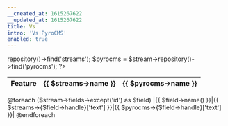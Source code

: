 ```yaml
---
__created_at: 1615267622
__updated_at: 1615267622
title: Vs
intro: 'Vs PyroCMS'
enabled: true
---
```


<?php

$stream = Streams::make('features');
$streams = $stream->repository()->find('streams');
$pyrocms = $stream->repository()->find('pyrocms');

?>
|Feature|{{ $streams->name }}|{{ $pyrocms->name }}|
|---|---|---|
@foreach ($stream->fields->except('id') as $field)
|{{ $field->name() }}|{{ $streams->{$field->handle}['text'] }}|{{ $pyrocms->{$field->handle}['text'] }}|
@endforeach
